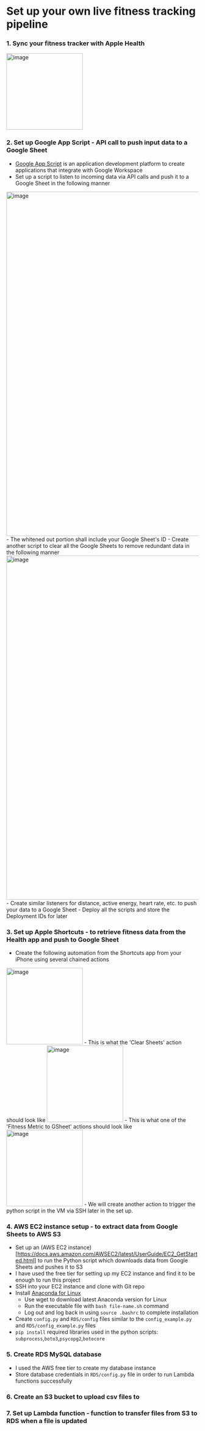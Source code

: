 # Set up your own live fitness tracking pipeline

### 1. Sync your fitness tracker with Apple Health

<img width="200" alt="image" src="https://user-images.githubusercontent.com/54712290/215351602-de89df6a-8d8d-4748-8e06-90247a50d235.png">

### 2. Set up Google App Script - API call to push input data to a Google Sheet

- [Google App Script](https://developers.google.com/apps-script/overview) is an application development platform to create applications that integrate with Google Workspace
- Set up a script to listen to incoming data via API calls and push it to a Google Sheet in the following manner
<img width="900" alt="image" src="https://user-images.githubusercontent.com/54712290/215352216-35091095-7bcb-41ee-9a5c-c465af42756a.png">
- The whitened out portion shall include your Google Sheet's ID
- Create another script to clear all the Google Sheets to remove redundant data in the following manner
<img width="900" alt="image" src="https://user-images.githubusercontent.com/54712290/215352540-b5a8540a-34b3-49cb-a236-3a3a3ae6cacb.png">
- Create similar listeners for distance, active energy, heart rate, etc. to push your data to a Google Sheet
- Deploy all the scripts and store the Deployment IDs for later

### 3. Set up Apple Shortcuts - to retrieve fitness data from the Health app and push to Google Sheet

- Create the following automation from the Shortcuts app from your iPhone using several chained actions
<img width="200" alt="image" src="https://user-images.githubusercontent.com/54712290/215352894-f3616d23-cf02-4862-ba53-e67874d9e107.png">
- This is what the 'Clear Sheets' action should look like
<img width="200" alt="image" src="https://user-images.githubusercontent.com/54712290/215353164-6031aa3b-8f58-4823-898b-88da932ba4e8.png">
- This is what one of the 'Fitness Metric to GSheet' actions should look like
<img width="200" alt="image" src="https://user-images.githubusercontent.com/54712290/215358248-8d2246f0-41ac-421a-89c2-0830363733f0.png">
- We will create another action to trigger the python script in the VM via SSH later in the set up.

### 4. AWS EC2 instance setup - to extract data from Google Sheets to AWS S3

- Set up an (AWS EC2 instance)[https://docs.aws.amazon.com/AWSEC2/latest/UserGuide/EC2_GetStarted.html] to run the Python script which downloads data from Google Sheets and pushes it to S3
- I have used the free tier for setting up my EC2 instance and find it to be enough to run this project
- SSH into your EC2 instance and clone with Git repo
- Install [Anaconda for Linux](https://www.anaconda.com/products/distribution)
  - Use wget to download latest Anaconda version for Linux
  - Run the executable file with `bash file-name.sh` command
  - Log out and log back in using ```source .bashrc``` to complete installation
- Create `config.py` and `RDS/config` files similar to the `config_example.py` and `RDS/config_example.py` files
- `pip install` required libraries used in the python scripts: `subprocess`,`boto3`,`psycopg2`,`botocore`

### 5. Create RDS MySQL database
- I used the AWS free tier to create my database instance
- Store database credentials in `RDS/config.py` file in order to run Lambda functions successfully

### 6. Create an S3 bucket to upload csv files to

### 7. Set up Lambda function - function to transfer files from S3 to RDS when a file is updated

